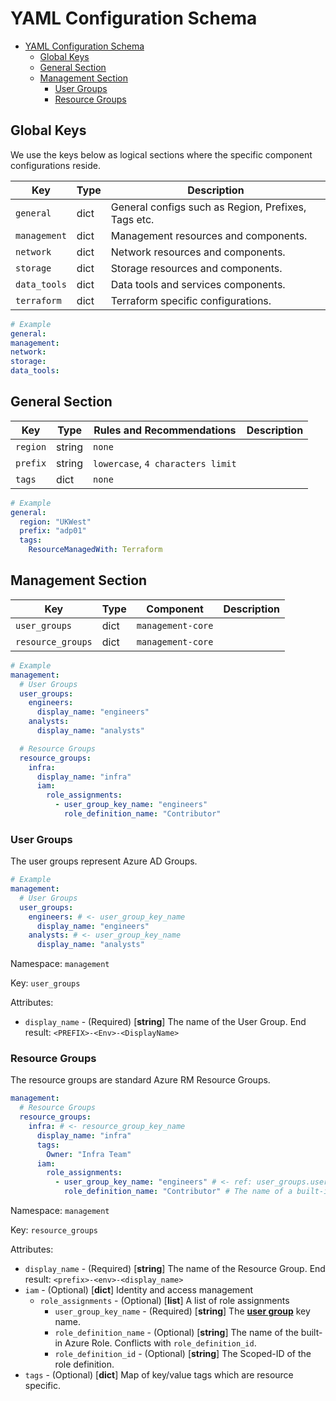 # YAML Configuration Schema

- [YAML Configuration Schema](#yaml-configuration-schema)
  - [Global Keys](#global-keys)
  - [General Section](#general-section)
  - [Management Section](#management-section)
    - [User Groups](#user-groups)
    - [Resource Groups](#resource-groups)

## Global Keys

We use the keys below as logical sections where the specific component configurations reside.

| Key          | Type | Description                                         |
| ------------ | ---- | --------------------------------------------------- |
| `general`    | dict | General configs such as Region, Prefixes, Tags etc. |
| `management` | dict | Management resources and components.                |
| `network`    | dict | Network resources and components.                   |
| `storage`    | dict | Storage resources and components.                   |
| `data_tools` | dict | Data tools and services components.                 |
| `terraform`  | dict | Terraform specific configurations.                  |

```yml
# Example
general:
management:
network:
storage:
data_tools:
```

## General Section

| Key      | Type   | Rules and Recommendations         | Description |
| -------- | ------ | --------------------------------- | ----------- |
| `region` | string | `none`                            |             |
| `prefix` | string | `lowercase`, `4 characters limit` |             |
| `tags`   | dict   | `none`                            |             |

```yml
# Example
general:
  region: "UKWest"
  prefix: "adp01"
  tags:
    ResourceManagedWith: Terraform
```

## Management Section

| Key               | Type | Component         | Description |
| ----------------- | ---- | ----------------- | ----------- |
| `user_groups`     | dict | `management-core` |             |
| `resource_groups` | dict | `management-core` |             |

```yml
# Example
management:
  # User Groups
  user_groups:
    engineers:
      display_name: "engineers"
    analysts:
      display_name: "analysts"

  # Resource Groups
  resource_groups:
    infra:
      display_name: "infra"
      iam:
        role_assignments:
          - user_group_key_name: "engineers"
            role_definition_name: "Contributor"
```

### User Groups

The user groups represent Azure AD Groups.

```yml
# Example
management:
  # User Groups
  user_groups:
    engineers: # <- user_group_key_name
      display_name: "engineers"
    analysts: # <- user_group_key_name
      display_name: "analysts"
```

Namespace: `management`

Key: `user_groups`

Attributes:

- `display_name` - (Required) [**string**] The name of the User Group. End result: `<PREFIX>-<Env>-<DisplayName>`

### Resource Groups

The resource groups are standard Azure RM Resource Groups.

```yml
management:
  # Resource Groups
  resource_groups:
    infra: # <- resource_group_key_name
      display_name: "infra"
      tags:
        Owner: "Infra Team"
      iam:
        role_assignments:
          - user_group_key_name: "engineers" # <- ref: user_groups.user_group_key_name
            role_definition_name: "Contributor" # The name of a built-in Azure Role.
```

Namespace: `management`

Key: `resource_groups`

Attributes:

- `display_name` - (Required) [**string**] The name of the Resource Group. End result: `<prefix>-<env>-<display_name>`
- `iam` - (Optional) [**dict**] Identity and access management
  - `role_assignments` - (Optional) [**list**] A list of role assignments
    - `user_group_key_name` - (Required) [**string**] The [**user group**](#user-groups) key name.
    - `role_definition_name` - (Optional) [**string**] The name of the built-in Azure Role. Conflicts with `role_definition_id`.
    - `role_definition_id` - (Optional) [**string**] The Scoped-ID of the role definition.
- `tags` - (Optional) [**dict**] Map of key/value tags which are resource specific.

<!-- ## Network Section

| Key                       | Type | Component                        | Description |
| ------------------------- | ---- | -------------------------------- | ----------- |
| `firewall`                | dict | [Network Firewall]()             |             |
| `virtual_networks`        | dict | [Azure Virtual Network]()        |             |
| `network_security_groups` | dict | [Azure Network Security Group]() |             |

```yml
# Example
network:
  # Firewall
  firewall:
    ip_access_list:
      - "1.1.1.1"
    subnet_access_list:

  # Virtual Networks
  virtual_networks:
    main: # <- virtual_network_key_name
      display_name: "main"
      resource_group_key_name: "infra"
      address_space: "10.50.0.0/16"
      route_tables:
        private: # <- route_table_key_name
          display_name: "private"
      subnets:
        data_processing_private: # <- subnet_key_name
          display_name: "data-processing-private"
          address_prefix: "10.50.16.0/20"
          route_table_key_name: "private"
          network_security_group_key_name: "databricks"
          service_endpoints:
            - "Microsoft.Storage"
            - "Microsoft.KeyVault"
          delegations:
            - "databricks"
        data_analytics_private:
          display_name: "data-analytics-private"
          address_prefix: "10.50.48.0/20"
          route_table_key_name: "private"
          network_security_group_key_name: "databricks"
          service_endpoints:
            - "Microsoft.Storage"
          delegations:
            - "databricks"
      subnet_delegations:
        databricks:
          name: "Databricks"
          service_delegation:
            name: "Microsoft.Databricks/workspaces"
            actions:
              - "Microsoft.Network/virtualNetworks/subnets/join/action"

  # Network Security Groups
  network_security_groups:
    databricks: # <- network_security_group_key_name
      display_name: "databricks"
      resource_group_key_name: "infra"
```

## Storage Section

| Key          | Type | Component                        | Description |
| ------------ | ---- | -------------------------------- | ----------- |
| `data_lakes` | dict | [Azure Storage Gen2 Data Lake]() |             |

```yml
# Example
storage:
  data_lakes:
    main: # <- data_lake_key_name
      display_name: "datalake"
      resource_group_key_name: "data"
      iam:
        role_definitions:
          read_write: "Storage Blob Data Contributor"
          read_only: "Storage Blob Data Reader"
      network:
        firewall:
          default_action: "Deny"
          bypass_services:
            - "AzureServices"
            - "Logging"
          subnet_access_list:
            - "platform:data_processing_public" # <- Ref: "virtual_network_key_name : subnet_key_name"
      storage_containers:
        raw:
          display_name: "raw"
          iam:
            role_assignments:
              read_write:
                - "engineers" # <- Ref: user_group_key_name
        orchestration:
          display_name: "orchestration"
          iam:
            role_assignments:
              read_write:
                - "engineers" # <- Ref: user_group_key_name
              read_only:
                - "analysts" # <- Ref: user_group_key_name
        utilities:
          display_name: "utilities"
          iam:
            role_assignments:
              read_only:
                - "analysts" # <- Ref: user_group_key_name
                - "engineers" # <- Ref: user_group_key_name
        data-structure:
          display_name: "data-structure"
          iam:
            role_assignments:
              read_only:
                - "analysts" # <- Ref: user_group_key_name
                - "engineers" # <- Ref: user_group_key_name
      #...
```

## Data Tools Section

| Key                          | Type | Component                      | Description |
| ---------------------------- | ---- | ------------------------------ | ----------- |
| `azure_data_factories`       | dict | [Azure Data Factory]()         |             |
| `azure_dataricks_workspaces` | dict | [Azure Databricks Workspace]() |             |

```yml
# Example
data_tools:
  azure_data_factories:
    data_orchestration: # azure_data_factory_key_name
      resource_group_key_name: "infra"
      #...
  azure_databricks_worckspaces:
    data_analytics: # <- azure_databricks_workspace_key_name
      resource_group_key_name: "infra"
      #...
    data_processing:
      resource_group_key_name: "infra"
      #...
```

## Terraform Section

| Key                    | Type | Component | Description |
| ---------------------- | ---- | --------- | ----------- |
| `remote_state_backend` | dict |           |             |

```yml
# Example
terraform:
  remote_state_backend:
    type: "azurerm"
    azurerm:
      resource_group_name: "ingneii"
      storage_account_name: "ingenii"
      container_name: "terraform-state"
``` -->
